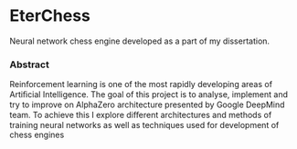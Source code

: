 # EterChess

Neural network chess engine developed as a part of my dissertation.

### Abstract
Reinforcement learning is one of the most rapidly developing areas of Artiﬁcial Intelligence. The goal of this project is to analyse, implement and try to improve on AlphaZero architecture presented by Google DeepMind team. To achieve this I explore diﬀerent architectures and methods of training neural networks as well as techniques used for development of chess engines
